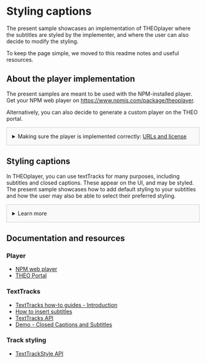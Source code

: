 # Styling captions
The present sample showcases an implementation of THEOplayer where the subtitles are styled by the implementer, and where the user can also decide to modify the styling.

To keep the page simple, we moved to this readme notes and useful resources.

## About the player implementation
The present samples are meant to be used with the NPM-installed player. Get your NPM web player on https://www.npmjs.com/package/theoplayer.

Alternatively, you can also decide to generate a custom player on the THEO portal.

<details style="border:1px solid #ccc;padding:1em; background-color:#f9f9f9">
  <summary>Making sure the player is implemented correctly: <u>URLs and license</u></summary>

### Check the URLs
Once you have installed your player, check whether the following URLs need changing to point to the folder containing the player SDK:
* UI CSS library: `href="../../node_modules/theoplayer/ui.css"`
* THEOplayer library: `src="../../node_modules/theoplayer/THEOplayer.js"`
* libraryLocation: `libraryLocation: "../../node_modules/theoplayer/"`

### License
The license included in the implementation only allows for playback on _localhost_.
To play on any other domains, as well as to make sure your license doesn't expire, get your license on  https://portal.theoplayer.com.
</details>

## Styling captions
In THEOplayer, you can use textTracks for many purposes, including subtitles and closed captions. These appear on the UI, and may be styled.
The present sample showcases how to add default styling to your subtitles and how the user may also be able to select their preferred styling.

<details style="border:1px solid #ccc;padding:1em; background-color:#f9f9f9">
  <summary>Learn more</summary>

### About textTracks 
In THEOplayer, the textTracks can be used for a variety of purposes: showing captions, passing metadata, activating timeline thumbnails and marking chapters. 

Check the other samples for other textTracks functionalities, and the links below for related resources.

### Additional notes about styling
* <u>Style each track</u> - The example styling in this page applies to all visible subtitles/captions tracks. Using the textTracks API to detect which track is being played, you can apply different styling to different tracks.
* <u>Conflicting styling</u> - If the subtitle file contains styling of its own, this will have priority and be applied regardless of the styling included in the implementation.
* <u>User options</u> - The user can adjust the styling of their tracks from the control bar: `Settings > Subtitle options`. If you want to avoid this, you can remove the complete menu item from Settings.
* <u>Chromeless</u> - `textTracks` styling is also available in chromeless versions of the player.

</details>

## Documentation and resources
### Player
* [NPM web player](https://www.npmjs.com/package/theoplayer)
* [THEO Portal](https://portal.theoplayer.com)

### TextTracks
* [TextTracks how-to guides - Introduction](https://docs.theoplayer.com/how-to-guides/10-texttrack/00-introduction.md)
* [How to insert subtitles](https://docs.theoplayer.com/how-to-guides/10-texttrack/04-how-to-insert-subtitles.md)
* [TextTracks API](https://docs.theoplayer.com/api-reference/web/theoplayer.texttrack.md)
* [Demo - Closed Captions and Subtitles](https://www.theoplayer.com/theoplayer-demo-cea-closed-captions-subtitles)

### Track styling
* [TextTrackStyle API](https://docs.theoplayer.com/api-reference/web/theoplayer.texttrackstyle.md)